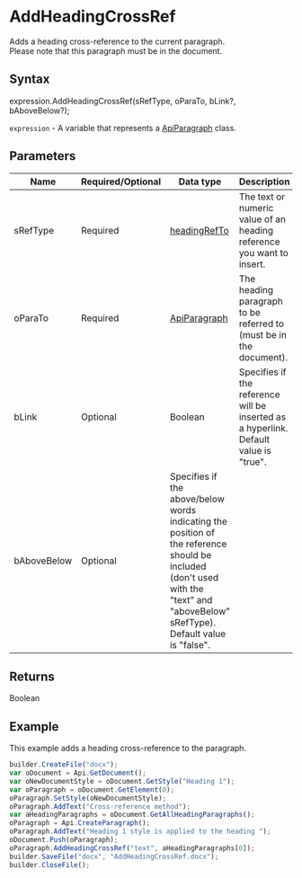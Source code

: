 # AddHeadingCrossRef

Adds a heading cross-reference to the current paragraph.
<br>Please note that this paragraph must be in the document.

## Syntax

expression.AddHeadingCrossRef(sRefType, oParaTo, bLink?, bAboveBelow?);

`expression` - A variable that represents a [ApiParagraph](../ApiParagraph.md) class.

## Parameters

| **Name** | **Required/Optional** | **Data type** | **Description** |
| ------------- | ------------- | ------------- | ------------- |
| sRefType | Required | [headingRefTo](../../../Enumerations/headingRefTo.md) | The text or numeric value of an heading reference you want to insert. |
| oParaTo | Required | [ApiParagraph](../ApiParagraph.md) | The heading paragraph to be referred to (must be in the document). |
| bLink | Optional | Boolean | Specifies if the reference will be inserted as a hyperlink. Default value is "true". |
| bAboveBelow | Optional | Specifies if the above/below words indicating the position of the reference should be included (don't used with the "text" and "aboveBelow" sRefType). Default value is "false". |

## Returns

Boolean

## Example

This example adds a heading cross-reference to the paragraph.

```javascript
builder.CreateFile("docx");
var oDocument = Api.GetDocument();
var oNewDocumentStyle = oDocument.GetStyle("Heading 1");
var oParagraph = oDocument.GetElement(0);
oParagraph.SetStyle(oNewDocumentStyle);
oParagraph.AddText("Cross-reference method");
var aHeadingParagraphs = oDocument.GetAllHeadingParagraphs();
oParagraph = Api.CreateParagraph();
oParagraph.AddText("Heading 1 style is applied to the heading ");
oDocument.Push(oParagraph);
oParagraph.AddHeadingCrossRef("text", aHeadingParagraphs[0]);
builder.SaveFile("docx", "AddHeadingCrossRef.docx");
builder.CloseFile();
```